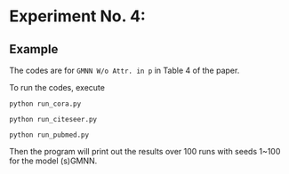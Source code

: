 # Experiment No. 4:

## Example
 The codes are for ```GMNN W/o Attr. in p``` in Table 4 of the paper. 
 
 To run the codes, execute 
 
 ```python run_cora.py```
 
 ```python run_citeseer.py```
 
 ```python run_pubmed.py```
 
 Then the program will print out the results over 100 runs with seeds 1~100 for the model (s)GMNN.

